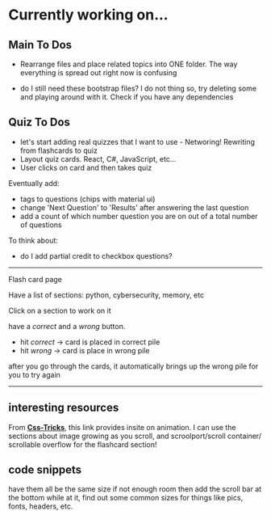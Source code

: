 # Currently working on...

## Main To Dos

- Rearrange files and place related topics into ONE folder. The way everything is spread out right now is confusing

- do I still need these bootstrap files? I do not thing so, try deleting some and playing around with it. Check if you have any dependencies

## Quiz To Dos

- let's start adding real quizzes that I want to use - Networing! Rewriting from flashcards to quiz
- Layout quiz cards. React, C#, JavaScript, etc...
- User clicks on card and then takes quiz




Eventually add:
- tags to questions (chips with material ui)
- change 'Next Question' to 'Results' after answering the last question
- add a count of which number question you are on out of a total number of questions



To think about: 
- do I add partial credit to checkbox questions?





---

Flash card page

Have a list of sections: python, cybersecurity, memory, etc

Click on a section to work on it

have a *correct* and a *wrong* button. 
- hit *correct* -> card is placed in correct pile
- hit *wrong* -> card is place in wrong pile

after you go through the cards, it automatically brings up the wrong pile for you to try again

--- 

## interesting resources

From **[Css-Tricks](https://css-tricks.com/almanac/properties/a/animation-timeline/)**, this link provides insite on animation. I can use the sections about image growing as you scroll, and scroolport/scroll container/ scrollable overflow for the flashcard section!

## code snippets

have them all be the same size
if not enough room then add the scroll bar at the bottom
while at it, find out some common sizes for things like pics, fonts, headers, etc.